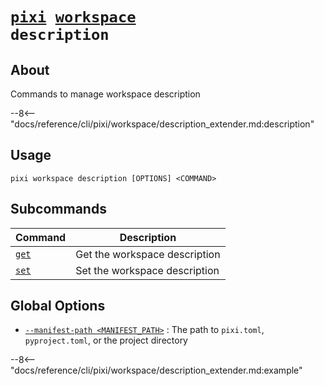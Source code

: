 <!--- This file is autogenerated. Do not edit manually! -->
# <code>[pixi](../../pixi.md) [workspace](../workspace.md) description</code>

## About
Commands to manage workspace description

--8<-- "docs/reference/cli/pixi/workspace/description_extender.md:description"

## Usage
```
pixi workspace description [OPTIONS] <COMMAND>
```

## Subcommands
| Command | Description |
|---------|-------------|
| [`get`](description/get.md) | Get the workspace description |
| [`set`](description/set.md) | Set the workspace description |


## Global Options
- <a id="arg---manifest-path" href="#arg---manifest-path">`--manifest-path <MANIFEST_PATH>`</a>
:  The path to `pixi.toml`, `pyproject.toml`, or the project directory

--8<-- "docs/reference/cli/pixi/workspace/description_extender.md:example"
